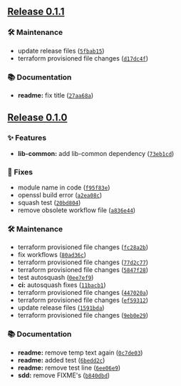 ## [Release 0.1.1](https://github.com/Arrow-air/svc-devops-test/releases/tag/v0.1.1)

### 🛠 Maintenance

- update release files ([`5fbab15`](https://github.com/Arrow-air/svc-devops-test/commit/5fbab15530e438fdb1472434c1bedbdbb1fff0b9))
- terraform provisioned file changes ([`d17dc4f`](https://github.com/Arrow-air/svc-devops-test/commit/d17dc4fc4e62cc1ed5881b69d5dcc36f84765b31))

### 📚 Documentation

-  **readme:** fix title ([`27aa68a`](https://github.com/Arrow-air/svc-devops-test/commit/27aa68a3147ad0e4637e553c60d610088f30500e))

## [Release 0.1.0](https://github.com/Arrow-air/svc-devops-test/releases/tag/v0.1.0)

### ✨ Features

-  **lib-common:** add lib-common dependency ([`73eb1cd`](https://github.com/Arrow-air/svc-devops-test/commit/73eb1cd8dc7ad6c47151964ce455bd74a260da9d))

### 🐛 Fixes

- module name in code ([`f95f83e`](https://github.com/Arrow-air/svc-devops-test/commit/f95f83e574b2d7697f373d9d820da1ae0b13526f))
- openssl build error ([`a2ea08c`](https://github.com/Arrow-air/svc-devops-test/commit/a2ea08c35e9ad682f373b540196b9a31eebb7d39))
- squash test ([`20bd804`](https://github.com/Arrow-air/svc-devops-test/commit/20bd8046d3d798951fa4dc8e9c49df205208f245))
- remove obsolete workflow file ([`a836e44`](https://github.com/Arrow-air/svc-devops-test/commit/a836e447c14c7aafaf70b8be037a4a0d82c35cdb))

### 🛠 Maintenance

- terraform provisioned file changes ([`fc28a2b`](https://github.com/Arrow-air/svc-devops-test/commit/fc28a2ba081ad8df647a9cadf6a8e501e0c4bb47))
- fix workflows ([`80ad36c`](https://github.com/Arrow-air/svc-devops-test/commit/80ad36ca0dc51cb258895812a56142a012c87796))
- terraform provisioned file changes ([`77d2c77`](https://github.com/Arrow-air/svc-devops-test/commit/77d2c7720b94e704015f36a947f93be26ab06b65))
- terraform provisioned file changes ([`5847f28`](https://github.com/Arrow-air/svc-devops-test/commit/5847f2859275b117aacf04aee8c516eb883f1829))
- test autosquash ([`0ee7ef9`](https://github.com/Arrow-air/svc-devops-test/commit/0ee7ef9001fb0cee310afdfc44f2724678826dc4))
-  **ci:** autosquash fixes ([`11bacb1`](https://github.com/Arrow-air/svc-devops-test/commit/11bacb1984db24e286939f98a711b0f3cad92132))
- terraform provisioned file changes ([`447020a`](https://github.com/Arrow-air/svc-devops-test/commit/447020a099bd25a1b3a736c2ddbdf19deb0986c6))
- terraform provisioned file changes ([`ef59312`](https://github.com/Arrow-air/svc-devops-test/commit/ef593120f9af59a725fd32a96b86377366dfe8f7))
- update release files ([`1591bda`](https://github.com/Arrow-air/svc-devops-test/commit/1591bdaa38fcc41c1d90409d8ca191b3fc7d5023))
- terraform provisioned file changes ([`9eb0e29`](https://github.com/Arrow-air/svc-devops-test/commit/9eb0e29139deef859effb198160b30cd4b8678e0))

### 📚 Documentation

-  **readme:** remove temp text again ([`0c7de03`](https://github.com/Arrow-air/svc-devops-test/commit/0c7de03371a0484eaa9aa046cc1adc5767af420e))
-  **readme:** added test ([`6bedd2c`](https://github.com/Arrow-air/svc-devops-test/commit/6bedd2c87125bdbf6e8517d484e8782b766f5e7c))
-  **readme:** remove test line ([`6ee06e9`](https://github.com/Arrow-air/svc-devops-test/commit/6ee06e9e3fa2f4ec460ef5966d0f658669a55f64))
-  **sdd:** remove FIXME's ([`b840dbd`](https://github.com/Arrow-air/svc-devops-test/commit/b840dbd0ab2e1379a0e73f97d8f25267055de897))

